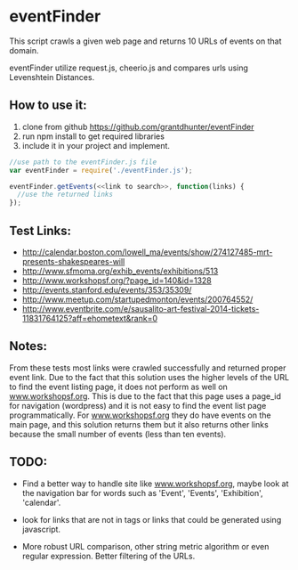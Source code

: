 # eventFinder


This script crawls a given web page and returns 10 URLs of events on that domain.

eventFinder utilize request.js, cheerio.js and compares urls using Levenshtein Distances.

## How to use it:
1. clone from github https://github.com/grantdhunter/eventFinder
2. run npm install to get required libraries
3. include it in your project and implement.
```javascript
//use path to the eventFinder.js file
var eventFinder = require('./eventFinder.js');

eventFinder.getEvents(<<link to search>>, function(links) {
  //use the returned links
});
```

## Test Links:
- http://calendar.boston.com/lowell_ma/events/show/274127485-mrt-presents-shakespeares-will
- http://www.sfmoma.org/exhib_events/exhibitions/513
- http://www.workshopsf.org/?page_id=140&id=1328
- http://events.stanford.edu/events/353/35309/
- http://www.meetup.com/startupedmonton/events/200764552/
- http://www.eventbrite.com/e/sausalito-art-festival-2014-tickets-11831764125?aff=ehometext&rank=0 

## Notes: 
From these tests most links were crawled successfully and returned proper event link. Due to the fact that this solution uses the higher levels of the URL to find the event listing page, it does not perform as well on www.workshopsf.org.  This is due to the fact that this page uses a page_id for navigation (wordpress) and it is not easy to find the event list page programmatically. For www.workshopsf.org they do have events on the main page, and this solution returns them but it also returns other links because the small number of events (less than ten events).


## TODO: 
- Find a better way to handle site like www.workshopsf.org, maybe look at the navigation bar for words such as 'Event', 'Events', 'Exhibition', 'calendar'.

- look for links that are not in <a></a> tags or links that could be generated using javascript.

- More robust URL comparison, other string metric algorithm or even regular expression. Better filtering of the URLs.

